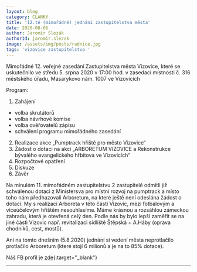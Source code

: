 ```yaml
---
layout: blog
category: CLANKY
title: '12.té (mimořádné) jednání zastupitelstva města'
date: 2020-08-06
author: Jaromír Slezák
authorId: jaromir.slezak
image: /assets/img/posts/radnice.jpg  
tags: 'vizovice zastupitelstvo '
---
```

Mimořádné 12. veřejné zasedání Zastupitelstva města Vizovice, které se uskutečnilo ve středu 5. srpna 2020 v 17:00 hod. v zasedací místnosti č. 316 městského úřadu, Masarykovo nám. 1007 ve Vizovicích


Program:
1. Zahájení
- volba skrutátorů
- volba návrhové komise
- volba ověřovatelů zápisu
- schválení programu mimořádného zasedání
2. Realizace akce „Pumptrack hřiště pro město Vizovice“
3. Žádost o dotaci na akci „ARBORETUM VIZOVICE a Rekonstrukce bývalého evangelického hřbitova ve Vizovicích“
4. Rozpočtové opatření
5. Diskuze
6. Závěr



Na minulém 11. mimořádném zastupitelstvu 2 zastupitelé odmítli již schválenou dotaci z Ministersva pro místní rozvoj na pumptrack a místo toho nám předhazovali Arboretum, na které ještě není odeslána žádost o dotaci. 
My s realizací Arboreta v této části Vizovic, mezi fotbalovým a víceúčelovým hřištěm nesouhlasíme. Máme krásnou a rozsáhlou zámeckou zahradu, která je otevřená celý den.
Podle nás by bylo lepší zaměřit se na jiné části Vizovic např. revitalizaci sídliště Štěpská + A.Háby (oprava chodníků, cest, mostů). 

Ani na tomto dnešním (5.8.2020) jednání si vedení města neprotlačilo protlačilo Arboretum (které  stojí 6 milionů a je na to 85% dotace).

Náš FB profil je [zde](https://www.facebook.com/pirativizovice){:target="_blank"}


---
